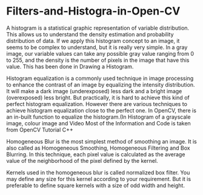 # Filters-and-Histogra-in-Open-CV
A histogram is a statistical graphic representation of variable distribution. This
allows us to understand the density estimation and probability distribution of data.
If we apply this histogram concept to an image, it seems to be complex to
understand, but it is really very simple. In a gray image, our variable values can
take any possible gray value ranging from 0 to 255, and the density is the number
of pixels in the image that have this value. This has been done in Drawing a Histogram.

Histogram equalization is a commonly used technique in image processing to enhance the contrast of an image by equalizing the intensity distribution.
It will make a dark image (underexposed) less dark and a bright image (overexposed) less bright. 
But practically, it is hard to achieve this kind of perfect histogram equalization. However there are various techniques to achieve histogram equalization close to the perfect one. 
In OpenCV, there is an in-built function to equalize the histogram.(In Histogram of a grayscale image, colour image and Video
Most of the Information and Code is taken from OpenCV Tutorial C++

Homogeneous Blur is the most simplest method of smoothing an image. It is also called as Homogeneous Smoothing, Homogeneous Filtering and Box Blurring. In this technique, each pixel value is calculated as the average value of the neighborhood of the pixel defined by the kernel.

Kernels used in the homogeneous blur is called normalized box filter. You may define any size for this kernel according to  your requirement. But it is preferable to define square kernels with a size of odd width and height.
